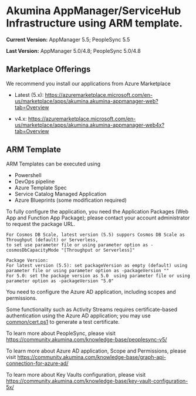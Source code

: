 # Akumina AppManager/ServiceHub Infrastructure using ARM template.

**Current Version:** AppManager 5.5; PeopleSync 5.5

**Last Version:** AppManager 5.0/4.8; PeopleSync 5.0/4.8

## Marketplace Offerings
We recommend you install our applications from Azure Marketplace

* Latest (5.x): https://azuremarketplace.microsoft.com/en-us/marketplace/apps/akumina.akumina-appmanager-web?tab=Overview

* v4.x: https://azuremarketplace.microsoft.com/en-us/marketplace/apps/akumina.akumina-appmanager-web4x?tab=Overview

## ARM Template
ARM Templates can be executed using 
* Powershell
* DevOps pipeline
* Azure Template Spec
* Service Catalog Managed Application
* Azure Blueprints (some modification required)


To fully configure the application, you need the Application Packages (Web App and Function App Package); please contact your account administrator to request the package URL.


```
For Cosmos DB Scale, latest version (5.5) suppors Cosmos DB Scale as Throughput (default) or Serverless, 
to set use parameter file or using parameter option as -cosmosDbCapacityMode "[Throughput or Serverless]"
```

```
Package Version:
For latest version (5.5): set packageVersion as empty (default) using parameter file or using parameter option as -packageVersion "" 
For 5.0: set the package version as 5.0  using parameter file or using parameter option as -packageVersion "5.0"
```


You need to configure the Azure AD application, including scopes and permissions.

Some functionality such as Activity Streams requires certificate-based authentication using the Azure AD application; you may use [common/cert.ps1](https://github.com/akumina/Automation/blob/master/common/cert.ps1) to generate a test certificate.

To learn more about PeopleSync, please visit https://community.akumina.com/knowledge-base/peoplesync-v5/ 

To learn more about Azure AD application, Scope and Permissions, please visit https://community.akumina.com/knowledge-base/graph-api-connection-for-azure-ad/

To learn more about Key Vaults configuration, please visit https://community.akumina.com/knowledge-base/key-vault-configuration-5x/
